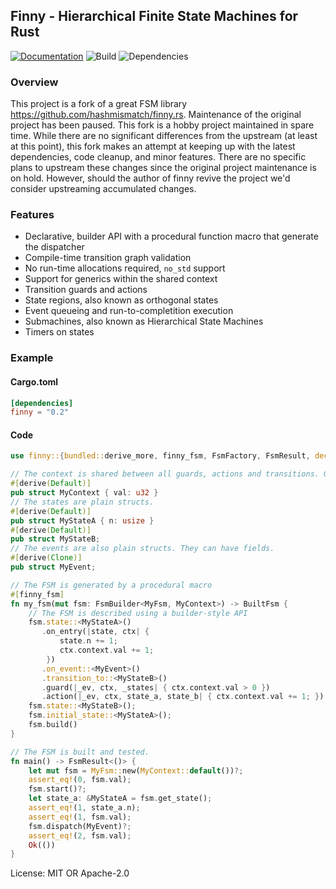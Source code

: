 ## Finny - Hierarchical Finite State Machines for Rust

[![Documentation](https://docs.rs/finny/badge.svg)](https://docs.rs/finny)
![Build](https://github.com/lyuts/finny.rs/workflows/Build/badge.svg)
![Dependencies](https://deps.rs/repo/github/lyuts/finny.rs/status.svg)

### Overview

This project is a fork of a great FSM library
https://github.com/hashmismatch/finny.rs.  Maintenance of the original project
has been paused. This fork is a hobby project maintained in spare time. While
there are no significant differences from the upstream (at least at this point),
this fork makes an attempt at keeping up with the latest dependencies, code
cleanup, and minor features. There are no specific plans to upstream these
changes since the original project maintenance is on hold. However, should the
author of finny revive the project we'd consider upstreaming accumulated
changes.

### Features
* Declarative, builder API with a procedural function macro that generate the dispatcher
* Compile-time transition graph validation
* No run-time allocations required, `no_std` support
* Support for generics within the shared context
* Transition guards and actions
* State regions, also known as orthogonal states
* Event queueing and run-to-completition execution
* Submachines, also known as Hierarchical State Machines
* Timers on states

### Example

#### Cargo.toml

```toml
[dependencies]
finny = "0.2"
```

#### Code

```rust
use finny::{bundled::derive_more, finny_fsm, FsmFactory, FsmResult, decl::{BuiltFsm, FsmBuilder}};

// The context is shared between all guards, actions and transitions. Generics are supported here!
#[derive(Default)]
pub struct MyContext { val: u32 }
// The states are plain structs.
#[derive(Default)]
pub struct MyStateA { n: usize }
#[derive(Default)]
pub struct MyStateB;
// The events are also plain structs. They can have fields.
#[derive(Clone)]
pub struct MyEvent;

// The FSM is generated by a procedural macro
#[finny_fsm]
fn my_fsm(mut fsm: FsmBuilder<MyFsm, MyContext>) -> BuiltFsm {
    // The FSM is described using a builder-style API
    fsm.state::<MyStateA>()
       .on_entry(|state, ctx| {
           state.n += 1;
           ctx.context.val += 1;
        })
       .on_event::<MyEvent>()
       .transition_to::<MyStateB>()
       .guard(|_ev, ctx, _states| { ctx.context.val > 0 })
       .action(|_ev, ctx, state_a, state_b| { ctx.context.val += 1; });
    fsm.state::<MyStateB>();
    fsm.initial_state::<MyStateA>();
    fsm.build()
}

// The FSM is built and tested.
fn main() -> FsmResult<()> {
    let mut fsm = MyFsm::new(MyContext::default())?;
    assert_eq!(0, fsm.val);
    fsm.start()?;
    let state_a: &MyStateA = fsm.get_state();
    assert_eq!(1, state_a.n);
    assert_eq!(1, fsm.val);
    fsm.dispatch(MyEvent)?;
    assert_eq!(2, fsm.val);
    Ok(())
}
```
License: MIT OR Apache-2.0
